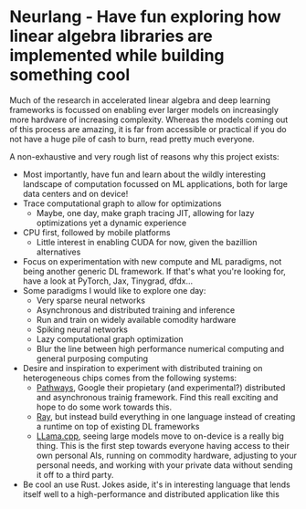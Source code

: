 # Neurlang - Have fun exploring how linear algebra libraries are implemented while building something cool
Much of the research in accelerated linear algebra and deep learning frameworks is focussed on enabling ever larger models on increasingly more hardware of increasing complexity. Whereas the models coming out of this process are amazing, it is far from accessible or practical if you do not have a huge pile of cash to burn, read pretty much everyone.

A non-exhaustive and very rough list of reasons why this project exists:
- Most importantly, have fun and learn about the wildly interesting landscape of computation focussed on ML applications, both for large data centers and on device!
- Trace computational graph to allow for optimizations
    - Maybe, one day, make graph tracing JIT, allowing for lazy optimizations yet a dynamic experience
- CPU first, followed by mobile platforms
    - Little interest in enabling CUDA for now, given the bazillion alternatives
- Focus on experimentation with new compute and ML paradigms, not being another generic DL framework. If that's what you're looking for, have a look at PyTorch, Jax, Tinygrad, dfdx...
- Some paradigms I would like to explore one day:
    - Very sparse neural networks
    - Asynchronous and distributed training and inference
    - Run and train on widely available comodity hardware
    - Spiking neural networks
    - Lazy computational graph optimization
    - Blur the line between high performance numerical computing and general purposing computing
- Desire and inspiration to experiment with distributed training on heterogeneous chips comes from the following systems:
    - [Pathways](https://arxiv.org/abs/2203.12533), Google their propietary (and experimental?) distributed and asynchronous trainig framework. Find this reall exciting and hope to do some work towards this.
    - [Ray](https://docs.ray.io/en/latest/train/train.html), but instead build everything in one language instead of creating a runtime on top of existing DL frameworks
    - [LLama.cpp](https://github.com/ggerganov/llama.cpp), seeing large models move to on-device is a really big thing. This is the first step towards everyone having access to their own personal AIs, running on commodity hardware, adjusting to your personal needs, and working with your private data without sending it off to a third party.
- Be cool an use Rust. Jokes aside, it's in interesting language that lends itself well to a high-performance and distributed application like this
